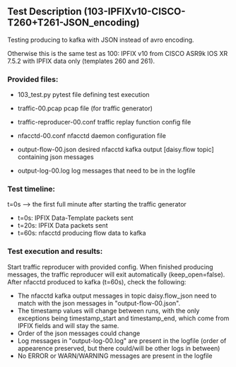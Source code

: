 ## Test Description (103-IPFIXv10-CISCO-T260+T261-JSON_encoding)

Testing producing to kafka with JSON instead of avro encoding.

Otherwise this is the same test as 100: IPFIX v10 from CISCO ASR9k IOS XR 7.5.2 with IPFIX data only (templates 260 and 261).

### Provided files:

- 103_test.py                  pytest file defining test execution

- traffic-00.pcap              pcap file (for traffic generator)
- traffic-reproducer-00.conf   traffic replay function config file

- nfacctd-00.conf              nfacctd daemon configuration file

- output-flow-00.json          desired nfacctd kafka output [daisy.flow topic] containing json messages
- output-log-00.log            log messages that need to be in the logfile

### Test timeline:

t=0s --> the first full minute after starting the traffic generator

- t=0s:   IPFIX Data-Template packets sent
- t=20s:  IPFIX Data packets sent
- t=60s:  nfacctd producing flow data to kafka

### Test execution and results:

Start traffic reproducer with provided config. When finished producing messages, the traffic reproducer will exit automatically (keep_open=false). 
After nfacctd produced to kafka (t=60s), check the following:

- The nfacctd kafka output messages in topic daisy.flow_json need to match with the json messages in "output-flow-00.json". 
- The timestamp values will change between runs, with the only exceptions being timestamp_start and timestamp_end, which come from IPFIX fields and will stay the same.
- Order of the json messages could change
- Log messages in "output-log-00.log" are present in the logfile (order of appearence preserved, but there could/will be other logs in between)
- No ERROR or WARN/WARNING messages are present in the logfile
